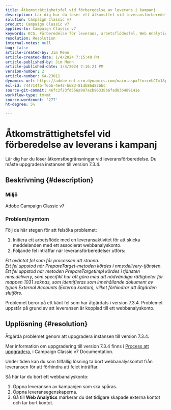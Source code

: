 ```yaml
---
title: Åtkomsträttighetsfel vid förberedelse av leverans i kampanj
description: Lär dig hur du löser ett åtkomstfel vid leveransförberedelse på grund av otillräcklig behörighet för mappen 1031.
solution: Campaign Classic v7
product: Campaign Classic v7
applies-to: Campaign Classic v7
keywords: KCS, Förberedelse för leverans, arbetsflödesfel, Web Analytics-konto
resolution: Resolution
internal-notes: null
bug: false
article-created-by: Jim Menn
article-created-date: 1/4/2024 7:15:40 PM
article-published-by: Jim Menn
article-published-date: 1/4/2024 7:16:21 PM
version-number: 2
article-number: KA-23011
dynamics-url: https://adobe-ent.crm.dynamics.com/main.aspx?forceUCI=1&pagetype=entityrecord&etn=knowledgearticle&id=280c24a5-35ab-ee11-be37-6045bd006268
exl-id: 744714fb-f6bb-4e42-b683-81db86d826bc
source-git-commit: 46fc2f23fd556a987acb96338b6fad03b489141e
workflow-type: tm+mt
source-wordcount: '277'
ht-degree: 5%

---
```


# Åtkomsträttighetsfel vid förberedelse av leverans i kampanj


Lär dig hur du löser åtkomstbegränsningar vid leveransförberedelse. Du måste uppgradera instansen till version 7.3.4.

## Beskrivning {#description}


### Miljö

Adobe Campaign Classic v7

### Problem/symtom

Följ de här stegen för att felsöka problemet:

1. Initiera ett arbetsflöde med en leveransaktivitet för att skicka meddelanden med ett associerat webbanalyskonto.
2. Följande fel inträffar när leveransförberedelser utförs:


*Ett oväntat fel som får processen att stanna.
<br>Ett fel uppstod när PrepareTarget-metoden kördes i nms:delivery-tjänsten. 
<br>Ett fel uppstod när metoden PrepareTargetImpl kördes i tjänsten nms:delivery, som specifikt har att göra med att nödvändiga rättigheter för mappen 1031 saknas, som identifieras som innehållande dokument av typen External Accounts (Externa konton), vilket förhindrar att åtgärden slutförs.*

Problemet beror på ett känt fel som har åtgärdats i version 7.3.4. Problemet uppstår på grund av att leveransen är kopplad till ett webbanalyskonto.




## Upplösning {#resolution}


Åtgärda problemet genom att uppgradera instansen till version 7.3.4.

Mer information om uppgradering till version 7.3.4 finns i [Process att uppgradera](https://experienceleague.adobe.com/docs/campaign-classic/using/getting-started/starting-with-adobe-campaign/faq/faq-build-upgrade.html?lang=en), i Campaign Classic v7 Documentation.

Under tiden kan du som tillfällig lösning ta bort webbanalyskontot från leveransen för att förhindra att felet inträffar.

Så här tar du bort ett webbanalyskonto:

1. Öppna leveransen av kampanjen som ska spåras.
2. Öppna leveransegenskaperna.
3. Gå till <b>Web Analytics</b> markerar du det tidigare skapade externa kontot och tar bort kontot.
